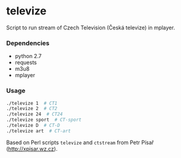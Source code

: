 # televize #
Script to run stream of Czech Television (Česká televize) in mplayer.

### Dependencies ###
 * python 2.7
 * requests
 * m3u8
 * mplayer

### Usage ###
```sh
./televize 1  # CT1
./televize 2  # CT2
./televize 24  # CT24
./televize sport  # CT-sport
./televize D  # CT-D
./televize art  # CT-art
```

Based on Perl scripts `televize` and `ctstream` from Petr Písař (http://xpisar.wz.cz).
